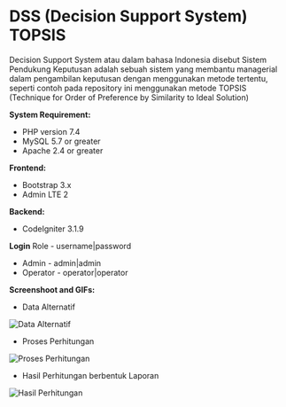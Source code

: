 # DSS (Decision Support System) TOPSIS

Decision Support System atau dalam bahasa Indonesia disebut Sistem Pendukung Keputusan adalah sebuah sistem yang membantu managerial dalam pengambilan keputusan dengan menggunakan metode tertentu, seperti contoh pada repository ini menggunakan metode TOPSIS (Technique for Order of Preference by Similarity to Ideal Solution)

**System Requirement:**
 - PHP version 7.4
 - MySQL 5.7 or greater
 - Apache 2.4 or greater
 
 **Frontend:**
 
 - Bootstrap 3.x
 - Admin LTE 2

**Backend:**

 - CodeIgniter 3.1.9 

**Login**
Role - username|password 

 - Admin - admin|admin
 - Operator - operator|operator

**Screenshoot and GIFs:**

 - Data Alternatif
 
 ![Data Alternatif](https://media.giphy.com/media/YlHdhByw06yz4X36cd/giphy.gif)
 
 - Proses Perhitungan
 
 ![Proses Perhitungan](https://media.giphy.com/media/du9V04kuTqpS9WPQZw/giphy.gif)
 
 - Hasil Perhitungan berbentuk Laporan
 
 ![Hasil Perhitungan](https://media.giphy.com/media/XdP8onHvYgSUK4ezZu/giphy.gif)
 

